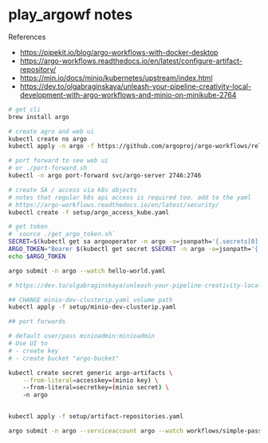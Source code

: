 # play_argowf notes

References

* https://pipekit.io/blog/argo-workflows-with-docker-desktop
* https://argo-workflows.readthedocs.io/en/latest/configure-artifact-repository/
* https://min.io/docs/minio/kubernetes/upstream/index.html
* https://dev.to/olgabraginskaya/unleash-your-pipeline-creativity-local-development-with-argo-workflows-and-minio-on-minikube-2764


```bash
# get cli
brew install argo

# create agro and web ui
kubectl create ns argo
kubectl apply -n argo -f https://github.com/argoproj/argo-workflows/releases/download/v3.4.5/install.yaml

# port forward to see web ui
# or ./port-forward.sh
kubectl -n argo port-forward svc/argo-server 2746:2746 

# create SA / access via k8s objects
# notes that regular k8s api access is required too. add to the yaml
# https://argo-workflows.readthedocs.io/en/latest/security/
kubectl create -f setup/argo_access_kube.yaml

# get token
# `source ./get_argo_token.sh`
SECRET=$(kubectl get sa argooperator -n argo -o=jsonpath='{.secrets[0].name}')
ARGO_TOKEN="Bearer $(kubectl get secret $SECRET -n argo -o=jsonpath='{.data.token}' | base64 --decode)"
echo $ARGO_TOKEN

argo submit -n argo --watch hello-world.yaml 

# https://dev.to/olgabraginskaya/unleash-your-pipeline-creativity-local-development-with-argo-workflows-and-minio-on-minikube-2764

## CHANGE minio-dev-clusterip.yaml volume path
kubectl apply -f setup/minio-dev-clusterip.yaml

## port forwards

# default user/pass minioadmin:minioadmin
# Use UI to
# - create key
# - create bucket "argo-bucket"

kubectl create secret generic argo-artifacts \
    --from-literal=accesskey=(minio key) \
    --from-literal=secretkey=(minio secret) \
    -n argo


kubectl apply -f setup/artifact-repositories.yaml

argo submit -n argo --serviceaccount argo --watch workflows/simple-passing.yaml 

```